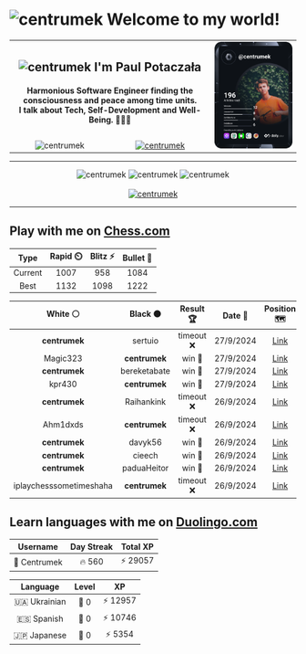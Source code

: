 <h1>
  <img
    src="https://emojis.slackmojis.com/emojis/images/1531849430/4246/blob-sunglasses.gif"
    width="30"
    alt="centrumek"
  />
  Welcome to my world!
</h1>

<table>
  <tbody>
    <tr>
      <td align="center" width="70%" colspan="2">
        <h2>
          <img
            src="https://raw.githubusercontent.com/MartinHeinz/MartinHeinz/master/wave.gif"
            width="30px"
            alt="centrumek"
          />
          I'm Paul Potaczała
        </h2>
        <h4>
          Harmonious Software Engineer finding the consciousness and peace among time units.
          <br/>
          I talk about Tech, Self-Development and Well-Being. 🌿🧘🚀
        </h4>
      </td>
      <td width="30%" rowspan="2">
        <a href="https://app.daily.dev/centrumek">
          <img
            src="./devcard.svg"
            alt="centrumek"
          />
        </a>
      </td>
    </tr>
    <tr align="center">
      <td>
        <img
          src="https://komarev.com/ghpvc/?username=centrumek&label=visitors&color=0e75b6&style=flat"
          alt="centrumek"
        >
      </td>
      <td>
        <a href="https://stackoverflow.com/users/14496012/centrumek">
          <img
            src="https://stackoverflow.com/users/flair/14496012.png?theme=dark"
            alt="centrumek"
          >
        </a>
      </td>
    </tr>
  </tbody>
</table>

---
<div align="center">
  <img 
    src="https://github-readme-stats.vercel.app/api?username=centrumek&show_icons=true&count_private=true&theme=dark&hide_border=true&hide=issues,contribs&bg_color=00000000"
    alt="centrumek"
  />
  <img
    src="https://github-readme-stats.vercel.app/api/top-langs/?username=centrumek&layout=compact&hide_border=true&theme=dark&bg_color=00000000&langs_count=6&exclude_repo=air-statistic-app"
    alt="centrumek"
  />
  <img 
    src="https://github-readme-streak-stats.herokuapp.com?user=centrumek&theme=dark&hide_border=true&background=FFFFFF00"
    alt="centrumek"
  />
  <br/>
  <br/>
  <a href="https://www.buymeacoffee.com/centrumek">
    <img
      src="https://cdn.buymeacoffee.com/buttons/v2/default-orange.png"
      height="50"
      width="210"
      alt="centrumek"
    />
  </a>
</div>

---

## Play with me on [Chess.com](https://www.chess.com/member/centrumek)

<div align="center">
<!--START_SECTION:chessStats-->
<!-- Automatically generated with https://github.com/Balastrong/chess-stats-action -->

| Type | Rapid ⏲️ | Blitz ⚡ | Bullet 🔫 |
|:---:|:---:|:---:|:---:|
| Current | 1007 | 958 | 1084 |
| Best | 1132 | 1098 | 1222 |

| White ⚪ | Black ⚫ | Result 🏆 | Date 📅 | Position 🗺️ | Type 🕕 |
|:---:|:---:|:---:|:---:|:---:|:---:|
| **centrumek** | sertuio | timeout ❌ | 27/9/2024 | <a href="http://www.ee.unb.ca/cgi-bin/tervo/fen.pl?select=6k1/4Bppp/p7/3p4/P2r4/6P1/2r4P/6K1 w - -">Link</a> | Bullet |
| Magic323 | **centrumek** | win 🥇 | 27/9/2024 | <a href="http://www.ee.unb.ca/cgi-bin/tervo/fen.pl?select=8/p3k3/5n2/6p1/6P1/5PK1/r7/8 w - -">Link</a> | Bullet |
| **centrumek** | bereketabate | win 🥇 | 27/9/2024 | <a href="http://www.ee.unb.ca/cgi-bin/tervo/fen.pl?select=R7/8/1k2P3/2p2N1p/1pB2B2/5R2/P4K1P/8 b - -">Link</a> | Bullet |
| kpr430 | **centrumek** | win 🥇 | 27/9/2024 | <a href="http://www.ee.unb.ca/cgi-bin/tervo/fen.pl?select=5Q2/p1n5/1kp5/1p1pP2p/7P/2P1P3/PP1K4/7R w - -">Link</a> | Bullet |
| **centrumek** | Raihankink | timeout ❌ | 26/9/2024 | <a href="http://www.ee.unb.ca/cgi-bin/tervo/fen.pl?select=8/6p1/5pkp/8/Rr6/6K1/8/8 w - -">Link</a> | Bullet |
| Ahm1dxds | **centrumek** | timeout ❌ | 26/9/2024 | <a href="http://www.ee.unb.ca/cgi-bin/tervo/fen.pl?select=8/8/1k3P2/3pP3/1P1P4/8/P3KB2/8 b - -">Link</a> | Bullet |
| **centrumek** | davyk56 | win 🥇 | 26/9/2024 | <a href="http://www.ee.unb.ca/cgi-bin/tervo/fen.pl?select=2r2b1r/5p2/5n1p/4p1p1/P1BNkP2/1P4P1/1K5P/3RR3 b - -">Link</a> | Bullet |
| **centrumek** | cieech | win 🥇 | 26/9/2024 | <a href="http://www.ee.unb.ca/cgi-bin/tervo/fen.pl?select=r6k/ppp2r2/5P2/3P2pp/P2Bp3/1KQnP3/8/2q5 b - -">Link</a> | Bullet |
| **centrumek** | paduaHeitor | win 🥇 | 26/9/2024 | <a href="http://www.ee.unb.ca/cgi-bin/tervo/fen.pl?select=5Rk1/6pp/2p5/2Bp4/3P4/4K3/PP5P/8 b - -">Link</a> | Bullet |
| iplaychesssometimeshaha | **centrumek** | timeout ❌ | 26/9/2024 | <a href="http://www.ee.unb.ca/cgi-bin/tervo/fen.pl?select=2k5/p7/1p2Q3/2n1P1r1/5P2/8/PPP5/1K6 b - -">Link</a> | Bullet |

<!--END_SECTION:chessStats-->
</div>

## Learn languages with me on [Duolingo.com](https://www.duolingo.com/profile/Centrumek)

<div align="center">
<!--START_SECTION:duolingoStats-->
<!-- Automatically generated with https://github.com/centrumek/duolingo-readme-stats-->

| Username | Day Streak | Total XP |
|:---:|:---:|:---:|
| 👤 Centrumek | 🔥 560 | ⚡ 29057 |

| Language | Level | XP |
|:---:|:---:|:---:|
| 🇺🇦 Ukrainian | 👑 0 | ⚡ 12957 |
| 🇪🇸 Spanish | 👑 0 | ⚡ 10746 |
| 🇯🇵 Japanese | 👑 0 | ⚡ 5354 |

<!--END_SECTION:duolingoStats-->
</div>
<!--
**centrumek/centrumek** is a ✨ _special_ ✨ repository because its `README.md` (this file) appears on your GitHub profile.

Here are some ideas to get you started:

- 🔭 I’m currently working on ...
- 🌱 I’m currently learning ...
- 👯 I’m looking to collaborate on ...
- 🤔 I’m looking for help with ...
- 💬 Ask me about ...
- 📫 How to reach me: ...
- 😄 Pronouns: ...
- ⚡ Fun fact: ...
-->
